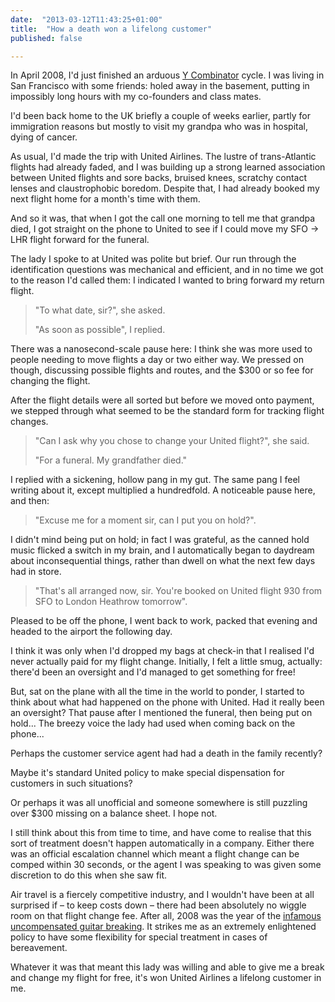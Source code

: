 ```yaml
---
date:  "2013-03-12T11:43:25+01:00"
title:  "How a death won a lifelong customer"
published: false

---
```


In April 2008, I'd just finished an arduous [Y
Combinator](https://www.ycombinator.com/) cycle. I was living in San Francisco
with some friends: holed away in the basement, putting in impossibly long
hours with my co-founders and class mates.

I'd been back home to the UK briefly a couple of weeks earlier, partly for
immigration reasons but mostly to visit my grandpa who was in hospital, dying
of cancer.

As usual, I'd made the trip with United Airlines. The lustre of trans-Atlantic
flights had already faded, and I was building up a strong learned
association between United flights and sore backs, bruised knees, scratchy
contact lenses and claustrophobic boredom. Despite that, I had already booked
my next flight home for a month's time with them.

And so it was, that when I got the call one morning to tell me that grandpa
died, I got straight on the phone to United to see if I could move my SFO → LHR
flight forward for the funeral.

The lady I spoke to at United was polite but brief. Our run through the
identification questions was mechanical and efficient, and in no time we got to
the reason I'd called them: I indicated I wanted to bring forward my return
flight.

> "To what date, sir?", she asked.
>
> "As soon as possible", I replied.

There was a nanosecond-scale pause here: I think she was more used to people
needing to move flights a day or two either way. We pressed on though,
discussing possible flights and routes, and the $300 or so fee for changing the
flight.

After the flight details were all sorted but before we moved onto payment, we
stepped through what seemed to be the standard form for tracking flight
changes.

> "Can I ask why you chose to change your United flight?", she said.
>
> "For a funeral. My grandfather died."

I replied with a sickening, hollow pang in my gut. The same pang I feel writing
about it, except multiplied a hundredfold. A noticeable pause here, and then:

> "Excuse me for a moment sir, can I put you on hold?".

I didn't mind being put on hold; in fact I was grateful, as the canned hold
music flicked a switch in my brain, and I automatically began to daydream about
inconsequential things, rather than dwell on what the next few days had in
store.

> "That's all arranged now, sir. You're booked on United flight 930 from SFO to
London Heathrow tomorrow".

Pleased to be off the phone, I went back to work, packed that evening and
headed to the airport the following day.

I think it was only when I'd dropped my bags at check-in that I realised I'd
never actually paid for my flight change. Initially, I felt a little smug,
actually: there'd been an oversight and I'd managed to get something for free!

But, sat on the plane with all the time in the world to ponder, I started to
think about what had happened on the phone with United. Had it really been an
oversight? That pause after I mentioned the funeral, then being put on hold...
The breezy voice the lady had used when coming back on the phone...

Perhaps the customer service agent had had a death in the family recently?

Maybe it's standard United policy to make special dispensation for customers
in such situations?

Or perhaps it was all unofficial and someone somewhere is still puzzling over
$300 missing on a balance sheet. I hope not.

I still think about this from time to time, and have come to realise that this
sort of treatment doesn't happen automatically in a company. Either there was
an official escalation channel which meant a flight change can be comped within
30 seconds, or the agent I was speaking to was given some discretion to do this
when she saw fit.

Air travel is a fiercely competitive industry, and I wouldn't have been at all
surprised if – to keep costs down – there had been absolutely no wiggle room
on that flight change fee. After all, 2008 was the year of the [infamous
uncompensated guitar
breaking](http://en.wikipedia.org/wiki/United_Breaks_Guitars). It strikes me as
an extremely enlightened policy to have some flexibility for special treatment in
cases of bereavement.

Whatever it was that meant this lady was willing and able to give me a break
and change my flight for free, it's won United Airlines a lifelong customer in
me.
